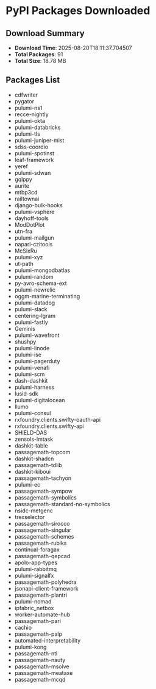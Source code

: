 # PyPI Packages Downloaded

## Download Summary
- **Download Time**: 2025-08-20T18:11:37.704507
- **Total Packages**: 91
- **Total Size**: 18.78 MB

## Packages List
- cdfwriter
- pygator
- pulumi-ns1
- recce-nightly
- pulumi-okta
- pulumi-databricks
- pulumi-tls
- pulumi-juniper-mist
- sdss-coordio
- pulumi-spotinst
- leaf-framework
- yeref
- pulumi-sdwan
- gqlppy
- aurite
- mtbp3cd
- railtownai
- django-bulk-hooks
- pulumi-vsphere
- dayhoff-tools
- ModDotPlot
- utn-fra
- pulumi-mailgun
- napari-czitools
- McSixRu
- pulumi-xyz
- ut-path
- pulumi-mongodbatlas
- pulumi-random
- py-avro-schema-ext
- pulumi-newrelic
- oggm-marine-terminating
- pulumi-datadog
- pulumi-slack
- centering-lgram
- pulumi-fastly
- Geminis
- pulumi-wavefront
- shushpy
- pulumi-linode
- pulumi-ise
- pulumi-pagerduty
- pulumi-venafi
- pulumi-scm
- dash-dashkit
- pulumi-harness
- lusid-sdk
- pulumi-digitalocean
- llumo
- pulumi-consul
- rxfoundry.clients.swifty-oauth-api
- rxfoundry.clients.swifty-api
- SHIELD-DAS
- zensols-lmtask
- dashkit-table
- passagemath-topcom
- dashkit-shadcn
- passagemath-tdlib
- dashkit-kiboui
- passagemath-tachyon
- pulumi-ec
- passagemath-sympow
- passagemath-symbolics
- passagemath-standard-no-symbolics
- nsidc-metgenc
- trexselector
- passagemath-sirocco
- passagemath-singular
- passagemath-schemes
- passagemath-rubiks
- continual-foragax
- passagemath-qepcad
- apolo-app-types
- pulumi-rabbitmq
- pulumi-signalfx
- passagemath-polyhedra
- jsonapi-client-framework
- passagemath-plantri
- pulumi-nomad
- ipfabric_netbox
- worker-automate-hub
- passagemath-pari
- cachio
- passagemath-palp
- automated-interpretability
- pulumi-kong
- passagemath-ntl
- passagemath-nauty
- passagemath-msolve
- passagemath-meataxe
- passagemath-mcqd
